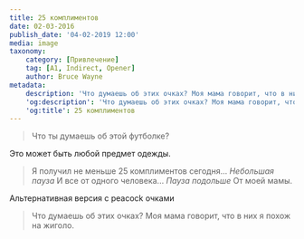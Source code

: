 ```yaml
---
title: 25 комплиментов
date: 02-03-2016
publish_date: '04-02-2019 12:00'
media: image
taxonomy:
    category: [Привлечение]
    tag: [A1, Indirect, Opener]
    author: Bruce Wayne
metadata:
    description: 'Что думаешь об этих очках? Моя мама говорит, что в них я похож на жиголо.'
    'og:description': 'Что думаешь об этих очках? Моя мама говорит, что в них я похож на жиголо.'
    'og:title': 25 комплиментов
---
```


> Что ты думаешь об этой футболке? 

Это может быть любой предмет одежды.

> Я получил не меньше 25 комплиментов сегодня... _Небольшая пауза_ И все от одного человека... _Пауза подольше_ От моей мамы.

Альтернативная версия с peacock очками

> Что думаешь об этих очках? Моя мама говорит, что в них я похож на жиголо.